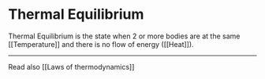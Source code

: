 # Thermal Equilibrium

Thermal Equilibrium is the state when 2 or more bodies are at the same [[Temperature]] and there is no flow of energy ([[Heat]]).




---
Read also [[Laws of thermodynamics]]